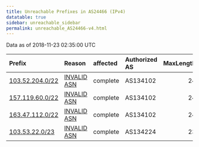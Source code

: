 ```yaml
---
title: Unreachable Prefixes in AS24466 (IPv4)
datatable: true
sidebar: unreachable_sidebar
permalink: unreachable_AS24466-v4.html
---
```


Data as of 2018-11-23 02:35:00 UTC


<div class="datatable-begin"></div>

| Prefix                                                   | Reason                                                                                                 | affected   | Authorized AS   |   MaxLength | Anchor                                       |   unreachable /24s |
|:---------------------------------------------------------|:-------------------------------------------------------------------------------------------------------|:-----------|:----------------|------------:|:---------------------------------------------|-------------------:|
| [103.52.204.0/22](https://stat.ripe.net/103.52.204.0/22) | [INVALID ASN](https://rpki-validator.ripe.net/announcement-preview?asn=AS24466&prefix=103.52.204.0/22) | complete   | AS134102        |          24 | [APNIC](unreachable_APNIC_RPKI_Root-v4.html) |                  4 |
| [157.119.60.0/22](https://stat.ripe.net/157.119.60.0/22) | [INVALID ASN](https://rpki-validator.ripe.net/announcement-preview?asn=AS24466&prefix=157.119.60.0/22) | complete   | AS134102        |          24 | [APNIC](unreachable_APNIC_RPKI_Root-v4.html) |                  4 |
| [163.47.112.0/22](https://stat.ripe.net/163.47.112.0/22) | [INVALID ASN](https://rpki-validator.ripe.net/announcement-preview?asn=AS24466&prefix=163.47.112.0/22) | complete   | AS134102        |          24 | [APNIC](unreachable_APNIC_RPKI_Root-v4.html) |                  4 |
| [103.53.22.0/23](https://stat.ripe.net/103.53.22.0/23)   | [INVALID ASN](https://rpki-validator.ripe.net/announcement-preview?asn=AS24466&prefix=103.53.22.0/23)  | complete   | AS134224        |          23 | [APNIC](unreachable_APNIC_RPKI_Root-v4.html) |                  2 |

<div class="datatable-end"></div>